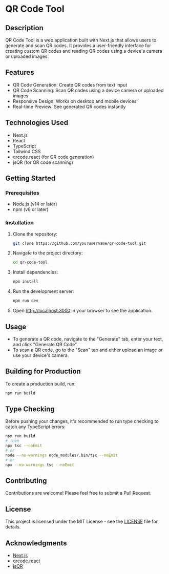 # QR Code Tool

## Description

QR Code Tool is a web application built with Next.js that allows users to generate and scan QR codes. It provides a user-friendly interface for creating custom QR codes and reading QR codes using a device's camera or uploaded images.

## Features

- QR Code Generation: Create QR codes from text input
- QR Code Scanning: Scan QR codes using a device camera or uploaded images
- Responsive Design: Works on desktop and mobile devices
- Real-time Preview: See generated QR codes instantly

## Technologies Used

- Next.js
- React
- TypeScript
- Tailwind CSS
- qrcode.react (for QR code generation)
- jsQR (for QR code scanning)

## Getting Started

### Prerequisites

- Node.js (v14 or later)
- npm (v6 or later)

### Installation

1. Clone the repository:
   ```bash
   git clone https://github.com/yourusername/qr-code-tool.git
   ```

2. Navigate to the project directory:
   ```bash
   cd qr-code-tool
   ```

3. Install dependencies:
   ```bash
   npm install
   ```

4. Run the development server:
   ```bash
   npm run dev
   ```

5. Open [http://localhost:3000](http://localhost:3000) in your browser to see the application.

## Usage

- To generate a QR code, navigate to the "Generate" tab, enter your text, and click "Generate QR Code".
- To scan a QR code, go to the "Scan" tab and either upload an image or use your device's camera.

## Building for Production

To create a production build, run:
```bash
npm run build
```

## Type Checking

Before pushing your changes, it's recommended to run type checking to catch any TypeScript errors:
```bash
npm run build
# then
npx tsc --noEmit
# or
node --no-warnings node_modules/.bin/tsc --noEmit
# or
npx --no-warnings tsc --noEmit
```

## Contributing

Contributions are welcome! Please feel free to submit a Pull Request.

## License

This project is licensed under the MIT License - see the [LICENSE](LICENSE) file for details.

## Acknowledgments

- [Next.js](https://nextjs.org/)
- [qrcode.react](https://github.com/zpao/qrcode.react)
- [jsQR](https://github.com/cozmo/jsQR)
